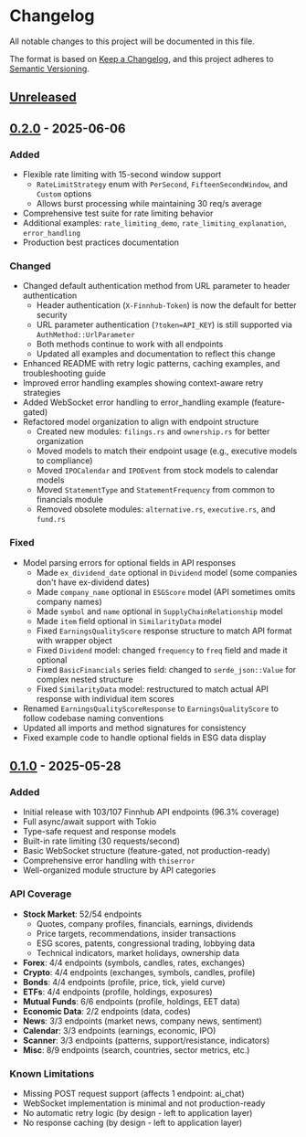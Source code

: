 # Changelog

All notable changes to this project will be documented in this file.

The format is based on [Keep a Changelog](https://keepachangelog.com/en/1.0.0/),
and this project adheres to [Semantic Versioning](https://semver.org/spec/v2.0.0.html).

## [Unreleased]

## [0.2.0] - 2025-06-06

### Added
- Flexible rate limiting with 15-second window support
  - `RateLimitStrategy` enum with `PerSecond`, `FifteenSecondWindow`, and `Custom` options
  - Allows burst processing while maintaining 30 req/s average
- Comprehensive test suite for rate limiting behavior
- Additional examples: `rate_limiting_demo`, `rate_limiting_explanation`, `error_handling`
- Production best practices documentation

### Changed
- Changed default authentication method from URL parameter to header authentication
  - Header authentication (`X-Finnhub-Token`) is now the default for better security
  - URL parameter authentication (`?token=API_KEY`) is still supported via `AuthMethod::UrlParameter`
  - Both methods continue to work with all endpoints
  - Updated all examples and documentation to reflect this change
- Enhanced README with retry logic patterns, caching examples, and troubleshooting guide
- Improved error handling examples showing context-aware retry strategies
- Added WebSocket error handling to error_handling example (feature-gated)
- Refactored model organization to align with endpoint structure
  - Created new modules: `filings.rs` and `ownership.rs` for better organization
  - Moved models to match their endpoint usage (e.g., executive models to compliance)
  - Moved `IPOCalendar` and `IPOEvent` from stock models to calendar models
  - Moved `StatementType` and `StatementFrequency` from common to financials module
  - Removed obsolete modules: `alternative.rs`, `executive.rs`, and `fund.rs`

### Fixed
- Model parsing errors for optional fields in API responses
  - Made `ex_dividend_date` optional in `Dividend` model (some companies don't have ex-dividend dates)
  - Made `company_name` optional in `ESGScore` model (API sometimes omits company names)
  - Made `symbol` and `name` optional in `SupplyChainRelationship` model
  - Made `item` field optional in `SimilarityData` model
  - Fixed `EarningsQualityScore` response structure to match API format with wrapper object
  - Fixed `Dividend` model: changed `frequency` to `freq` field and made it optional
  - Fixed `BasicFinancials` series field: changed to `serde_json::Value` for complex nested structure
  - Fixed `SimilarityData` model: restructured to match actual API response with individual item scores
- Renamed `EarningsQualityScoreResponse` to `EarningsQualityScore` to follow codebase naming conventions
- Updated all imports and method signatures for consistency
- Fixed example code to handle optional fields in ESG data display

## [0.1.0] - 2025-05-28

### Added
- Initial release with 103/107 Finnhub API endpoints (96.3% coverage)
- Full async/await support with Tokio
- Type-safe request and response models
- Built-in rate limiting (30 requests/second)
- Basic WebSocket structure (feature-gated, not production-ready)
- Comprehensive error handling with `thiserror`
- Well-organized module structure by API categories

### API Coverage
- **Stock Market**: 52/54 endpoints
  - Quotes, company profiles, financials, earnings, dividends
  - Price targets, recommendations, insider transactions
  - ESG scores, patents, congressional trading, lobbying data
  - Technical indicators, market holidays, ownership data
- **Forex**: 4/4 endpoints (symbols, candles, rates, exchanges)
- **Crypto**: 4/4 endpoints (exchanges, symbols, candles, profile)
- **Bonds**: 4/4 endpoints (profile, price, tick, yield curve)
- **ETFs**: 4/4 endpoints (profile, holdings, exposures)
- **Mutual Funds**: 6/6 endpoints (profile, holdings, EET data)
- **Economic Data**: 2/2 endpoints (data, codes)
- **News**: 3/3 endpoints (market news, company news, sentiment)
- **Calendar**: 3/3 endpoints (earnings, economic, IPO)
- **Scanner**: 3/3 endpoints (patterns, support/resistance, indicators)
- **Misc**: 8/9 endpoints (search, countries, sector metrics, etc.)

### Known Limitations
- Missing POST request support (affects 1 endpoint: ai_chat)
- WebSocket implementation is minimal and not production-ready
- No automatic retry logic (by design - left to application layer)
- No response caching (by design - left to application layer)

[Unreleased]: https://github.com/jbradenbrown/finnhub/compare/v0.2.0...HEAD
[0.2.0]: https://github.com/jbradenbrown/finnhub/compare/v0.1.0...v0.2.0
[0.1.0]: https://github.com/jbradenbrown/finnhub/releases/tag/v0.1.0